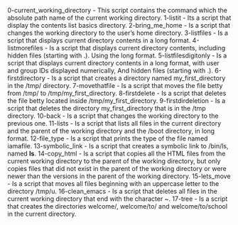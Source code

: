 0-current_working_directory - This script contains the command which the absolute path name of the current working directory.
1-listit - Its a script that display the contents list basics directory.
2-bring_me_home - Is a script that changes the working directory to the user’s home directory.
3-listfiles - Is a script that displays current directory contents in a long format.
4-listmorefiles - Is a script that displays current directory contents, including hidden files (starting with .). Using the long format.
5-listfilesdigitonly - Is a script that displays current directory contents in a long format, with user and group IDs displayed numerically, And hidden files (starting with .).
6-firstdirectory - Is a script that creates a directory named my_first_directory in the /tmp/ directory.
7-movethatfile - Is a script that moves the file betty from /tmp/ to /tmp/my_first_directory.
8-firstdelete - Is a script that deletes the file betty located inside /tmp/my_first_directory.
9-firstdirdeletion - Is a script that deletes the directory my_first_directory that is in the /tmp directory.
10-back - Is a script that changes the working directory to the previous one.
11-lists - Is a script that lists all files in the current directory and the parent of the working directory and the /boot directory, in long format.
12-file_type - Is a script that prints the type of the file named iamafile.
13-symbolic_link - Is a script that creates a symbolic link to /bin/ls, named __ls__.
14-copy_html - Is a script that copies all the HTML files from the current working directory to the parent of the working directory, but only copies files that did not exist in the parent of the working directory or were newer than the versions in the parent of the working directory.
15-lets_move - Is a script that moves all files beginning with an uppercase letter to the directory /tmp/u.
16-clean_emacs - Is a script that deletes all files in the current working directory that end with the character ~.
17-tree - Is a script that creates the directories welcome/, welcome/to/ and welcome/to/school in the current directory.